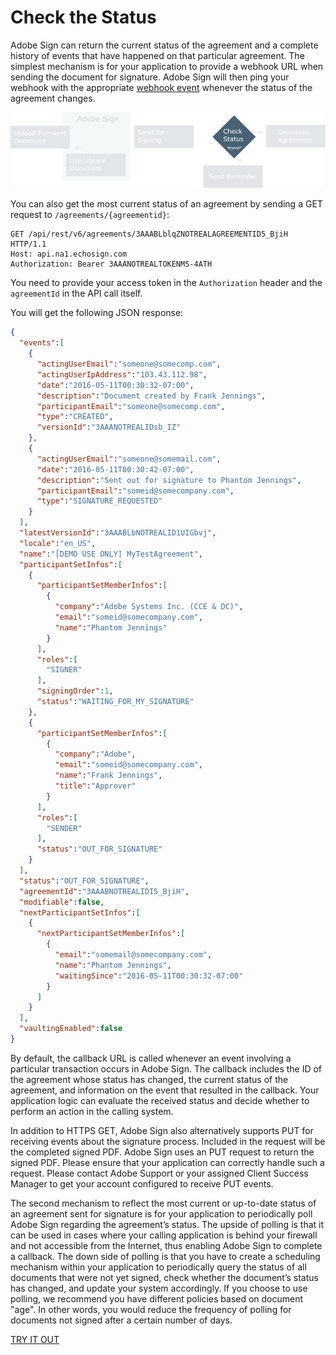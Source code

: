 # Check the Status

Adobe Sign can return the current status of the agreement and a complete history of events that have happened on that particular agreement. The simplest mechanism is for your application to provide a webhook URL when sending the document for signature. Adobe Sign will then ping your webhook with the appropriate [webhook event](../webhooks/webhook_events.md) whenever the status of the agreement changes.

![Checking the status of an agreement](../img/sign_devguide_2.png)

You can also get the most current status of an agreement by sending a GET request to `/agreements/{agreementid}`:

```http
GET /api/rest/v6/agreements/3AAABLblqZNOTREALAGREEMENTID5_BjiH HTTP/1.1
Host: api.na1.echosign.com
Authorization: Bearer 3AAANOTREALTOKENMS-4ATH
```

You need to provide your access token in the `Authorization` header and the `agreementId` in the API call itself.

You will get the following JSON response:

```json
{
  "events":[
    {
      "actingUserEmail":"someone@somecomp.com",
      "actingUserIpAddress":"103.43.112.98",
      "date":"2016-05-11T00:30:32-07:00",
      "description":"Document created by Frank Jennings",
      "participantEmail":"someone@somecomp.com",
      "type":"CREATED",
      "versionId":"3AAANOTREALIDsb_IZ"
    },
    {
      "actingUserEmail":"someone@somemail.com",
      "date":"2016-05-11T00:30:42-07:00",
      "description":"Sent out for signature to Phantom Jennings",
      "participantEmail":"someid@somecompany.com",
      "type":"SIGNATURE_REQUESTED"
    }
  ],
  "latestVersionId":"3AAABLbNOTREALID1UIGbvj",
  "locale":"en_US",
  "name":"[DEMO USE ONLY] MyTestAgreement",
  "participantSetInfos":[
    {
      "participantSetMemberInfos":[
        {
          "company":"Adobe Systems Inc. (CCE & DC)",
          "email":"someid@somecompany.com",
          "name":"Phantom Jennings"
        }
      ],
      "roles":[
        "SIGNER"
      ],
      "signingOrder":1,
      "status":"WAITING_FOR_MY_SIGNATURE"
    },
    {
      "participantSetMemberInfos":[
        {
          "company":"Adobe",
          "email":"someid@somecompany.com",
          "name":"Frank Jennings",
          "title":"Approver"
        }
      ],
      "roles":[
        "SENDER"
      ],
      "status":"OUT_FOR_SIGNATURE"
    }
  ],
  "status":"OUT_FOR_SIGNATURE",
  "agreementId":"3AAABNOTREALIDI5_BjiH",
  "modifiable":false,
  "nextParticipantSetInfos":[
    {
      "nextParticipantSetMemberInfos":[
        {
          "email":"somemail@somecompany.com",
          "name":"Phantom Jennings",
          "waitingSince":"2016-05-11T00:30:32-07:00"
        }
      ]
    }
  ],
  "vaultingEnabled":false
}
```

By default, the callback URL is called whenever an event involving a particular transaction occurs in Adobe Sign. The callback includes the ID of the agreement whose status has changed, the current status of the agreement, and information on the event that resulted in the callback. Your application logic can evaluate the received status and decide whether to perform an action in the calling system.

In addition to HTTPS GET, Adobe Sign also alternatively supports PUT for receiving events about the signature process. Included in the request will be the completed signed PDF. Adobe Sign uses an PUT request to return the signed PDF. Please ensure that your application can correctly handle such a request. Please contact Adobe Support or your assigned Client Success Manager to get your account configured to receive PUT events.

The second mechanism to reflect the most current or up-to-date status of an agreement sent for signature is for your application to periodically poll Adobe Sign regarding the agreement&rsquo;s status. The upside of polling is that it can be used in cases where your calling application is behind your firewall and not accessible from the Internet, thus enabling Adobe Sign to complete a callback. The down side of polling is that you have to create a scheduling mechanism within your application to periodically query the status of all documents that were not yet signed, check whether the document&rsquo;s status has changed, and update your system accordingly. If you choose to use polling, we recommend you have different policies based on document "age". In other words, you would reduce the frequency of polling for documents not signed after a certain number of days.

[TRY IT OUT](https://secure.na1.echosign.com/public/docs/restapi/v6#!/agreements/_0_1_2)